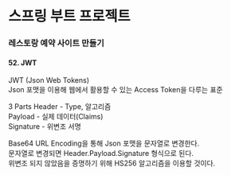 # 스프링 부트 프로젝트
### 레스토랑 예약 사이트 만들기 

#### 52. JWT  

JWT (Json Web Tokens)   
Json 포맷을 이용해 웹에서 활용할 수 있는 Access Token을 다루는 표준  

3 Parts
Header - Type, 알고리즘  
Payload - 실제 데이터(Claims)  
Signature - 위변조 서명  

Base64 URL Encoding을 통해 Json 포맷을 문자열로 변경한다.  
문자열로 변경되면 Header.Payload.Signature 형식으로 된다.       
위변조 되지 않았음을 증명하기 위해 HS256 알고리즘을 이용할 것이다.  

